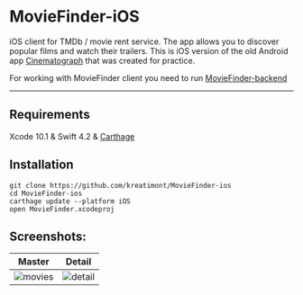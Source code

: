 # MovieFinder-iOS
iOS client for TMDb / movie rent service. The app allows you to discover popular films and watch their trailers. 
This is iOS version of the old Android app [Cinematograph](https://github.com/kreatimont/android-tmdb) that was created for practice.

For working with MovieFinder client you need to run [MovieFinder-backend](https://github.com/joulis1derful/Movie-finder)

***

## Requirements
Xcode 10.1 & Swift 4.2 & [Carthage](https://github.com/Carthage/Carthage)

## Installation

``` git clone https://github.com/kreatimont/MovieFinder-ios ```\
``` cd MovieFinder-ios ```\
``` carthage update --platform iOS  ```\
``` open MovieFinder.xcodeproj  ```


## Screenshots:
 Master           		                | Detail			          
:------------------------------------:|:-----------------------------:
![movies](https://github.com/kreatimont/MovieFinder-ios/raw/master/preview/src_master.PNG)     |![detail](https://github.com/kreatimont/MovieFinder-ios/raw/master/preview/src_detail.PNG)
